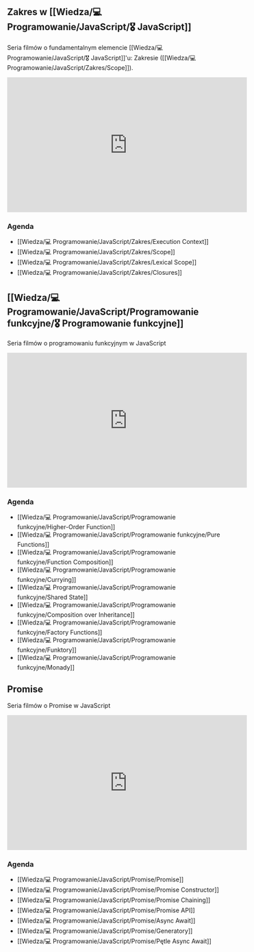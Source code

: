 ## Zakres w [[Wiedza/💻 Programowanie/JavaScript/🎖️ JavaScript]]
Seria filmów o fundamentalnym elemencie [[Wiedza/💻 Programowanie/JavaScript/🎖️ JavaScript]]'u: Zakresie ([[Wiedza/💻 Programowanie/JavaScript/Zakres/Scope]]). 

<iframe width="560" height="315" src="https://www.youtube.com/embed/videoseries?list=PLjHmWifVUNMKO1xl1LfOhE3d-4akRX9aJ" title="YouTube video player" frameborder="0" allow="accelerometer; autoplay; clipboard-write; encrypted-media; gyroscope; picture-in-picture" allowfullscreen></iframe>

### Agenda
- [[Wiedza/💻 Programowanie/JavaScript/Zakres/Execution Context]]
- [[Wiedza/💻 Programowanie/JavaScript/Zakres/Scope]]
- [[Wiedza/💻 Programowanie/JavaScript/Zakres/Lexical Scope]]
- [[Wiedza/💻 Programowanie/JavaScript/Zakres/Closures]]

## [[Wiedza/💻 Programowanie/JavaScript/Programowanie funkcyjne/🎖️ Programowanie funkcyjne]]
Seria filmów o programowaniu funkcyjnym w JavaScript 

<iframe width="560" height="315" src="https://www.youtube.com/embed/videoseries?list=PLjHmWifVUNMLR1Oz3WYK7XRLEY5LvSOPu" title="YouTube video player" frameborder="0" allow="accelerometer; autoplay; clipboard-write; encrypted-media; gyroscope; picture-in-picture" allowfullscreen></iframe>

### Agenda
- [[Wiedza/💻 Programowanie/JavaScript/Programowanie funkcyjne/Higher-Order Function]]
- [[Wiedza/💻 Programowanie/JavaScript/Programowanie funkcyjne/Pure Functions]]
- [[Wiedza/💻 Programowanie/JavaScript/Programowanie funkcyjne/Function Composition]]
- [[Wiedza/💻 Programowanie/JavaScript/Programowanie funkcyjne/Currying]]
- [[Wiedza/💻 Programowanie/JavaScript/Programowanie funkcyjne/Shared State]]
- [[Wiedza/💻 Programowanie/JavaScript/Programowanie funkcyjne/Composition over Inheritance]]
- [[Wiedza/💻 Programowanie/JavaScript/Programowanie funkcyjne/Factory Functions]]
- [[Wiedza/💻 Programowanie/JavaScript/Programowanie funkcyjne/Funktory]]
- [[Wiedza/💻 Programowanie/JavaScript/Programowanie funkcyjne/Monady]]

## Promise
Seria filmów o Promise w JavaScript

<iframe width="560" height="315" src="https://www.youtube.com/embed/videoseries?list=PLjHmWifVUNMLOfSdeSSEGgSXebPXL7Z3Q" title="YouTube video player" frameborder="0" allow="accelerometer; autoplay; clipboard-write; encrypted-media; gyroscope; picture-in-picture" allowfullscreen></iframe>

### Agenda
- [[Wiedza/💻 Programowanie/JavaScript/Promise/Promise]]
- [[Wiedza/💻 Programowanie/JavaScript/Promise/Promise Constructor]]
- [[Wiedza/💻 Programowanie/JavaScript/Promise/Promise Chaining]]
- [[Wiedza/💻 Programowanie/JavaScript/Promise/Promise API]]
- [[Wiedza/💻 Programowanie/JavaScript/Promise/Async Await]]
- [[Wiedza/💻 Programowanie/JavaScript/Promise/Generatory]]
- [[Wiedza/💻 Programowanie/JavaScript/Promise/Pętle Async Await]]